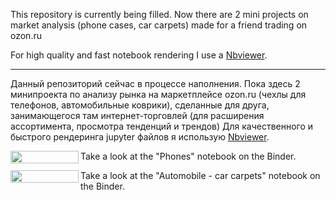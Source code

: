 This repository is currently being filled. 
Now there are 2 mini projects on market analysis (phone cases, car carpets) made for a friend trading on ozon.ru

For high quality and fast notebook rendering I use a [Nbviewer](https://nbviewer.jupyter.org/).

---
Данный репозиторий сейчас в процессе наполнения. 
Пока здесь 2 минипроекта по анализу рынка на маркетплейсе ozon.ru (чехлы для телефонов, автомобильные коврики), сделанные для друга, занимающегося там интернет-торговлей (для расширения ассортимента, просмотра тенденций и трендов)
Для качественного и быстрого рендеринга jupyter файлов я использую [Nbviewer](https://nbviewer.jupyter.org/).

<a href="https://nbviewer.org/github/Yureec/Projects/blob/main/Phones.ipynb" 
   target="_blank">
   <img align="left" 
      src="https://raw.githubusercontent.com/jupyter/design/master/logos/Badges/nbviewer_badge.png" 
      width="109" height="20">
</a>
Take a look at the "Phones" notebook on the Binder.

<a href="https://nbviewer.org/github/Yureec/Projects/blob/main/Automobile%20-%20car%20carpets.ipynb" 
   target="_blank">
   <img align="left" 
      src="https://raw.githubusercontent.com/jupyter/design/master/logos/Badges/nbviewer_badge.png" 
      width="109" height="20">
</a>
Take a look at the "Automobile - car carpets" notebook on the Binder.
